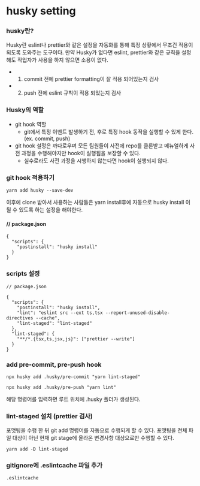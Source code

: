 # husky setting

### husky란?

Husky란 eslint나 prettier와 같은 설정을 자동화를 통해 특정 상황에서 무조건 적용이 되도록 도와주는 도구이다.
만약 Husky가 없다면 eslint, prettier와 같은 규칙을 설정해도 작업자가 사용을 하지 않으면 소용이 없다.

- 1. commit 전에 prettier formatting이 잘 적용 되어있는지 검사
- 2. push 전에 eslint 규칙이 적용 되었는지 검사

### Husky의 역할

- git hook 역할
  - git에서 특정 이벤트 발생하기 전, 후로 특정 hook 동작을 실행할 수 있게 한다. (ex. commit, push)
- git hook 설정은 까다로우며 모든 팀원들이 사전에 repo를 클론받고 메뉴얼하게 사전 과정을 수행해야지만 hook이 실행됨을 보장할 수 있다.
  - 실수로라도 사전 과정을 시행하지 않는다면 hook이 실행되지 않다.

### git hook 적용하기

```tsx
yarn add husky --save-dev
```

이후에 clone 받아서 사용하는 사람들은 yarn install후에 자동으로 husky install 이 될 수 있도록 하는 설정을 해야한다.

#### // package.json

```tsx
{
  "scripts": {
    "postinstall": "husky install"
  }
}
```

### scripts 설정

```tsx
// package.json

{
  "scripts": {
    "postinstall": "husky install",
    "lint": "eslint src --ext ts,tsx --report-unused-disable-directives --cache",
    "lint-staged": "lint-staged"
  },
  "lint-staged": {
    "**/*.{tsx,ts,jsx,js}": ["prettier --write"]
  }
}

```

### add pre-commit, pre-push hook

```
npx husky add .husky/pre-commit "yarn lint-staged"
```

```
npx husky add .husky/pre-push "yarn lint"
```

해당 명령어를 입력하면 루트 위치에 .husky 폴더가 생성된다.

### lint-staged 설치 (prettier 검사)

포맷팅을 수행 한 뒤 git add 명령어를 자동으로 수행되게 할 수 있다.
포맷팅을 전체 파일 대상이 아닌 현재 git stage에 올라온 변경사항 대상으로만 수행할 수 있다.

```tsx
yarn add -D lint-staged

```

### gitignore에 .eslintcache 파일 추가

```tsx
.eslintcache
```
